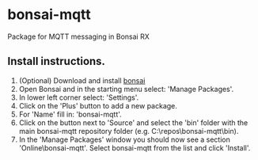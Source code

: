 # bonsai-mqtt
Package for MQTT messaging in Bonsai RX
## Install instructions.
1. (Optional) Download and install [bonsai](https://bonsai-rx.org/docs/installation/)
1. Open Bonsai and in the starting menu select: 'Manage Packages'.
1. In lower left corner select: 'Settings'.
1. Click on the 'Plus' button to add a new package.
1. For 'Name' fill in: 'bonsai-mqtt'.
1. Click on the button next to 'Source' and select the 'bin' folder with the main bonsai-mqtt repository folder (e.g. C:\repos\bonsai-mqtt\bin).
1. In the 'Manage Packages' window you should now see a section 'Online\bonsai-mqtt'. Select bonsai-mqtt from the list and click 'Install'.